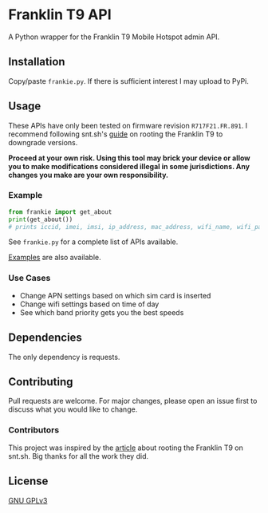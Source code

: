 # Franklin T9 API
A Python wrapper for the Franklin T9 Mobile Hotspot admin API.

## Installation

Copy/paste `frankie.py`. If there is sufficient interest I may upload to PyPi.

## Usage

These APIs have only been tested on firmware revision `R717F21.FR.891`. I recommend following snt.sh's [guide](https://snt.sh/2020/09/rooting-the-t-mobile-t9-franklin-wireless-r717/) on rooting the Franklin T9 to downgrade versions.

**Proceed at your own risk. Using this tool may brick your device or allow you to make modifications considered illegal in some jurisdictions. Any changes you make are your own responsibility.**

### Example
```python
from frankie import get_about
print(get_about())
# prints iccid, imei, imsi, ip_address, mac_address, wifi_name, wifi_password, and more
```

See `frankie.py` for a complete list of APIs available.

[Examples](./examples) are also available.

### Use Cases

* Change APN settings based on which sim card is inserted
* Change wifi settings based on time of day
* See which band priority gets you the best speeds

## Dependencies

The only dependency is requests. 

## Contributing
Pull requests are welcome. For major changes, please open an issue first to discuss what you would like to change.

### Contributors
This project was inspired by the [article](https://snt.sh/2020/09/rooting-the-t-mobile-t9-franklin-wireless-r717/) about rooting the Franklin T9 on snt.sh. Big thanks for all the work they did.

## License
[GNU GPLv3](https://choosealicense.com/licenses/gpl-3.0/)
